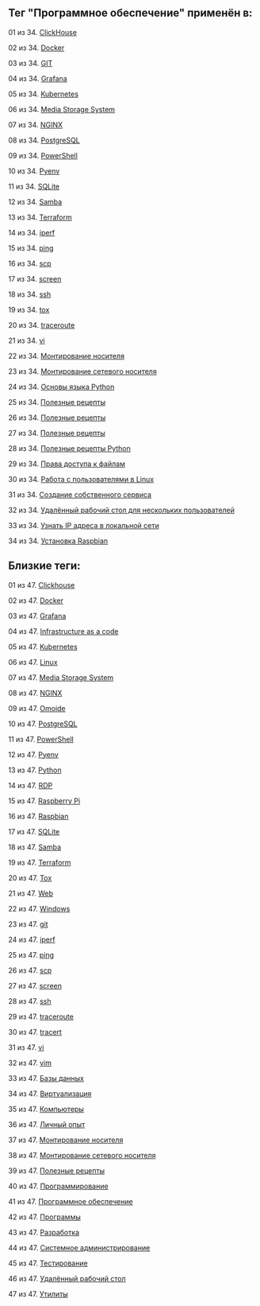 ## Тег "Программное обеспечение" применён в:

01 из 34. [ClickHouse](../Компьютеры%20и%20софт/Программы/Clickhouse.md)

02 из 34. [Docker](../Компьютеры%20и%20софт/Программы/Docker.md)

03 из 34. [GIT](../Компьютеры%20и%20софт/Программы/GIT.md)

04 из 34. [Grafana](../Компьютеры%20и%20софт/Программы/Grafana.md)

05 из 34. [Kubernetes](../Компьютеры%20и%20софт/Программы/Kubernetes.md)

06 из 34. [Media Storage System](../Компьютеры%20и%20софт/Личный%20опыт/Omoide/Media%20Storage%20System.md)

07 из 34. [NGINX](../Компьютеры%20и%20софт/Программы/Nginx.md)

08 из 34. [PostgreSQL](../Компьютеры%20и%20софт/Программы/PostgreSQL.md)

09 из 34. [PowerShell](../Компьютеры%20и%20софт/Программы/PowerShell.md)

10 из 34. [Pyenv](../Компьютеры%20и%20софт/Программные%20компоненты/pyenv.md)

11 из 34. [SQLite](../Компьютеры%20и%20софт/Программы/SQLite.md)

12 из 34. [Samba](../Компьютеры%20и%20софт/Linux/Samba.md)

13 из 34. [Terraform](../Компьютеры%20и%20софт/Программы/Terraform.md)

14 из 34. [iperf](../Компьютеры%20и%20софт/Утилиты/Iperf.md)

15 из 34. [ping](../Компьютеры%20и%20софт/Утилиты/Ping.md)

16 из 34. [scp](../Компьютеры%20и%20софт/Утилиты/SCP.md)

17 из 34. [screen](../Компьютеры%20и%20софт/Утилиты/Screen.md)

18 из 34. [ssh](../Компьютеры%20и%20софт/Утилиты/SSH.md)

19 из 34. [tox](../Компьютеры%20и%20софт/Программные%20компоненты/tox.md)

20 из 34. [traceroute](../Компьютеры%20и%20софт/Утилиты/Traceroute.md)

21 из 34. [vi](../Компьютеры%20и%20софт/Утилиты/Vi.md)

22 из 34. [Монтирование носителя](../Компьютеры%20и%20софт/Linux/Монтирование%20носителя.md)

23 из 34. [Монтирование сетевого носителя](../Компьютеры%20и%20софт/Linux/Монтирование%20сетевого%20носителя.md)

24 из 34. [Основы языка Python](../Компьютеры%20и%20софт/Программирование/Основы%20языка%20Python.md)

25 из 34. [Полезные рецепты](../Компьютеры%20и%20софт/Linux/Полезные%20рецепты%20Linux.md)

26 из 34. [Полезные рецепты](../Компьютеры%20и%20софт/Raspberry%20Pi/Полезные%20рецепты%20Raspberry%20Pi.md)

27 из 34. [Полезные рецепты](../Компьютеры%20и%20софт/Windows/Полезные%20рецепты%20Windows.md)

28 из 34. [Полезные рецепты Python](../Компьютеры%20и%20софт/Программирование/Полезные%20рецепты%20Python.md)

29 из 34. [Права доступа к файлам](../Компьютеры%20и%20софт/Linux/Права%20доступа%20к%20файлам.md)

30 из 34. [Работа с пользователями в Linux](../Компьютеры%20и%20софт/Linux/Работа%20с%20пользователями.md)

31 из 34. [Создание собственного сервиса](../Компьютеры%20и%20софт/Linux/Создание%20собственного%20сервиса.md)

32 из 34. [Удалённый рабочий стол для нескольких пользователей](../Компьютеры%20и%20софт/Windows/Удалённый%20рабочий%20стол%20для%20нескольких%20пользователей.md)

33 из 34. [Узнать IP адреса в локальной сети](../Компьютеры%20и%20софт/Linux/Узнать%20IP%20адреса%20в%20локальной%20сети.md)

34 из 34. [Установка Raspbian](../Компьютеры%20и%20софт/Raspberry%20Pi/Установка%20Raspbian.md)

## Близкие теги:

01 из 47. [Clickhouse](./clickhouse.md)

02 из 47. [Docker](./docker.md)

03 из 47. [Grafana](./grafana.md)

04 из 47. [Infrastructure as a code](./infrastructure%20as%20a%20code.md)

05 из 47. [Kubernetes](./kubernetes.md)

06 из 47. [Linux](./linux.md)

07 из 47. [Media Storage System](./media%20storage%20system.md)

08 из 47. [NGINX](./nginx.md)

09 из 47. [Omoide](./omoide.md)

10 из 47. [PostgreSQL](./postgresql.md)

11 из 47. [PowerShell](./powershell.md)

12 из 47. [Pyenv](./pyenv.md)

13 из 47. [Python](./python.md)

14 из 47. [RDP](./rdp.md)

15 из 47. [Raspberry Pi](./raspberry%20pi.md)

16 из 47. [Raspbian](./raspbian.md)

17 из 47. [SQLite](./sqlite.md)

18 из 47. [Samba](./samba.md)

19 из 47. [Terraform](./terraform.md)

20 из 47. [Tox](./tox.md)

21 из 47. [Web](./web.md)

22 из 47. [Windows](./windows.md)

23 из 47. [git](./git.md)

24 из 47. [iperf](./iperf.md)

25 из 47. [ping](./ping.md)

26 из 47. [scp](./scp.md)

27 из 47. [screen](./screen.md)

28 из 47. [ssh](./ssh.md)

29 из 47. [traceroute](./traceroute.md)

30 из 47. [tracert](./tracert.md)

31 из 47. [vi](./vi.md)

32 из 47. [vim](./vim.md)

33 из 47. [Базы данных](./базы%20данных.md)

34 из 47. [Виртуализация](./виртуализация.md)

35 из 47. [Компьютеры](./компьютеры.md)

36 из 47. [Личный опыт](./личный%20опыт.md)

37 из 47. [Монтирование носителя](./монтирование%20носителя.md)

38 из 47. [Монтирование сетевого носителя](./монтирование%20сетевого%20носителя.md)

39 из 47. [Полезные рецепты](./полезные%20рецепты.md)

40 из 47. [Программирование](./программирование.md)

41 из 47. [Программное обеспечение](./программное%20обеспечение.md)

42 из 47. [Программы](./программы.md)

43 из 47. [Разработка](./разработка.md)

44 из 47. [Системное администрирование](./системное%20администрирование.md)

45 из 47. [Тестирование](./тестирование.md)

46 из 47. [Удалённый рабочий стол](./удалённый%20рабочий%20стол.md)

47 из 47. [Утилиты](./утилиты.md)

